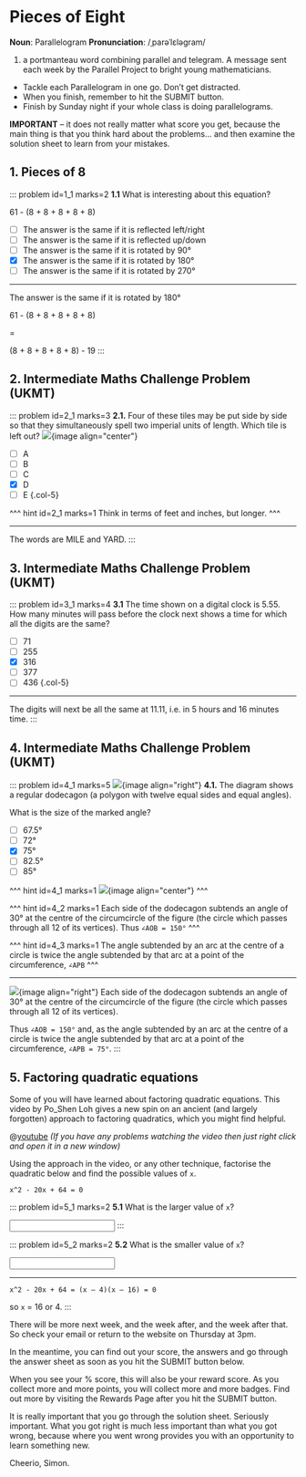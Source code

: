 # Pieces of Eight

<div class="dictionary">

__Noun__: Parallelogram
__Pronunciation__: /ˌparəˈlɛləɡram/

1. a portmanteau word combining parallel and telegram. A message sent each
week by the Parallel Project to bright young mathematicians.

</div>

* Tackle each Parallelogram in one go. Don’t get distracted.
* When you finish, remember to hit the SUBMIT button.
*	Finish by Sunday night if your whole class is doing parallelograms.

__IMPORTANT__ – it does not really matter what score you get, because the main thing is that you think hard about the problems... and then examine the solution sheet to learn from your mistakes.


## 1. Pieces of 8

::: problem id=1_1 marks=2
__1.1__ What is interesting about this equation?

61 - (8 + 8 + 8 + 8 + 8)

* [ ] The answer is the same if it is reflected left/right
* [ ] The answer is the same if it is reflected up/down
* [ ] The answer is the same if it is rotated by 90°
* [x] The answer is the same if it is rotated by 180°
* [ ] The answer is the same if it is rotated by 270°

---

The answer is the same if it is rotated by 180°

61 - (8 + 8 + 8 + 8 + 8)  

=  

(8 + 8 + 8 + 8 + 8) - 19
:::


## 2. Intermediate Maths Challenge Problem (UKMT)
<!--- (2003) Q2 --->

::: problem id=2_1 marks=3
__2.1.__ Four of these tiles may be put side by side so that they simultaneously spell two imperial units of length. Which tile is left out?
![](/resources/10-21-pieces-of-eight/2-tiles.jpg){image align="center"}

* [ ] A
* [ ] B
* [ ] C
* [x] D
* [ ] E
{.col-5}

^^^ hint id=2_1 marks=1
Think in terms of feet and inches, but longer.
^^^

---

The words are MILE and YARD.
:::


## 3.	Intermediate Maths Challenge Problem (UKMT)
<!--- (2003) Q10 --->

::: problem id=3_1 marks=4
__3.1__ The time shown on a digital clock is 5.55. How many minutes will pass before the clock next shows a time for which all the digits are the same?

* [ ] 71
* [ ] 255
* [x] 316
* [ ] 377
* [ ] 436
{.col-5}

---

The digits will next be all the same at 11.11, i.e. in 5 hours and 16 minutes time.
:::


## 4.	Intermediate Maths Challenge Problem (UKMT)
<!--- (2003) Q22 --->

::: problem id=4_1 marks=5
![](/resources/10-21-pieces-of-eight/4-polygon.jpg){image align="right"}
__4.1.__ The diagram shows a regular dodecagon (a polygon with twelve equal sides and equal angles).  

What is the size of the marked angle?

* [ ] 67.5°
* [ ] 72°
* [x] 75°
* [ ] 82.5°
* [ ] 85°

^^^ hint id=4_1 marks=1
![](/resources/10-21-pieces-of-eight/4-polygon-answer.jpg){image align="center"}
^^^

^^^ hint id=4_2 marks=1
Each side of the dodecagon subtends an angle of 30° at the centre of the circumcircle of the figure (the circle which passes through all 12 of its vertices). Thus `∠AOB = 150°`
^^^

^^^ hint id=4_3 marks=1
The angle subtended by an arc at the centre of a circle is twice the angle subtended by that arc at a point of the circumference, `∠APB`
^^^

---

![](/resources/10-21-pieces-of-eight/4-polygon-answer.jpg){image align="right"}
Each side of the dodecagon subtends an angle of 30° at the centre of the circumcircle of the figure (the circle which passes through all 12 of its vertices).  

Thus `∠AOB = 150°` and, as the angle subtended by an arc at the centre of a circle is twice the angle subtended by that arc at a point of the circumference, `∠APB = 75°`.
:::


## 5.	Factoring quadratic equations

Some of you will have learned about factoring quadratic equations. This video by Po_Shen Loh gives a new spin on an ancient (and largely forgotten) approach to factoring quadratics, which you might find helpful.

@[youtube](ZBalWWHYFQc?rel=0) _(If you have any problems watching the video then just right click and open it in a new window)_  

Using the approach in the video, or any other technique, factorise the quadratic below and find the possible values of `x`.  

`x^2 - 20x + 64 = 0`

::: problem id=5_1 marks=2
__5.1__ What is the larger value of `x`?

<input solution="16"/>
:::

::: problem id=5_2 marks=2
__5.2__ What is the smaller value of `x`?

<input solution="4"/>

---

`x^2 - 20x + 64 = (x – 4)(x – 16) = 0`  

so `x` = 16 or 4.
:::


There will be more next week, and the week after, and the week after that. So check your email or return to the website on Thursday at 3pm.  

In the meantime, you can find out your score, the answers and go through the answer sheet as soon as you hit the SUBMIT button below.

When you see your % score, this will also be your reward score. As you collect more and more points, you will collect more and more badges. Find out more by visiting the Rewards Page after you hit the SUBMIT button.

It is really important that you go through the solution sheet. Seriously important. What you got right is much less important than what you got wrong, because where you went wrong provides you with an opportunity to learn something new.

Cheerio,
Simon.
